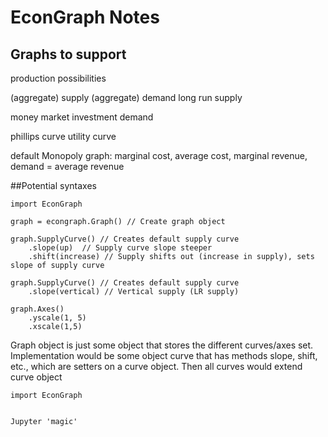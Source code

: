 # EconGraph Notes

## Graphs to support 
production possibilities

(aggregate) supply
(aggregate) demand
long run supply

money market
investment demand

phillips curve
utility curve

default Monopoly graph:
marginal cost, average cost, marginal revenue, demand = average revenue



##Potential syntaxes

```
import EconGraph

graph = econgraph.Graph() // Create graph object

graph.SupplyCurve() // Creates default supply curve
	.slope(up)	// Supply curve slope steeper
	.shift(increase) // Supply shifts out (increase in supply), sets slope of supply curve

graph.SupplyCurve() // Creates default supply curve
	.slope(vertical) // Vertical supply (LR supply)

graph.Axes()
	.yscale(1, 5)
	.xscale(1,5)
```

Graph object is just some object that stores the different curves/axes set.
Implementation would be some object curve that has methods slope, shift, etc.,
which are setters on a curve object.
Then all curves would extend curve object


```
import EconGraph


Jupyter 'magic'

